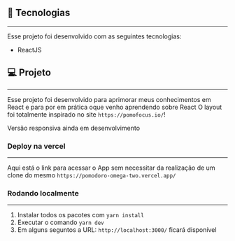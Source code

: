 ## 🚀 Tecnologias

---

Esse projeto foi desenvolvido com as seguintes tecnologias:

- ReactJS

## 💻 Projeto

---

Esse projeto foi desenvolvido para aprimorar meus conhecimentos em React e para por em prática oque venho aprendendo sobre React
O layout foi totalmente inspirado no site `https://pomofocus.io/`!

Versão responsiva ainda em desenvolvimento

### Deploy na vercel

---

Aqui está o link para acessar o App sem necessitar da realização de um clone do mesmo `https://pomodoro-omega-two.vercel.app/`

### Rodando localmente

---

1. Instalar todos os pacotes com `yarn install`
2. Executar o comando `yarn dev`
3. Em alguns seguntos a URL: `http://localhost:3000/` ficará disponível
